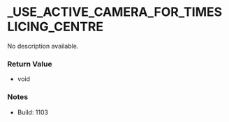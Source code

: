 # _USE_ACTIVE_CAMERA_FOR_TIMESLICING_CENTRE

No description available.

### Return Value
* void

### Notes
* Build: 1103

